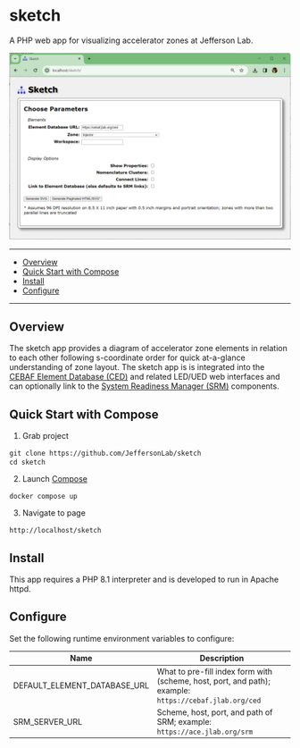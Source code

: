 # sketch
A PHP web app for visualizing accelerator zones at Jefferson Lab.

![Screenshot](https://github.com/JeffersonLab/sketch/raw/main/Screenshot.png?raw=true "Screenshot")

---
- [Overview](https://github.com/JeffersonLab/sketch#overview)
- [Quick Start with Compose](https://github.com/JeffersonLab/sketch#quick-start-with-compose)
- [Install](https://github.com/JeffersonLab/sketch#install)
- [Configure](https://github.com/JeffersonLab/sketch#configure)  
---

## Overview
The sketch app provides a diagram of accelerator zone elements in relation to each other following s-coordinate order for quick at-a-glance understanding of zone layout.   The sketch app is is integrated into the [CEBAF Element Database (CED)](https://cebaf.jlab.org/ced/) and related LED/UED web interfaces and can optionally link to the [System Readiness Manager (SRM)](https://github.com/JeffersonLab/srm) components.

## Quick Start with Compose
1. Grab project
```
git clone https://github.com/JeffersonLab/sketch
cd sketch
```
2. Launch [Compose](https://github.com/docker/compose)
```
docker compose up
```
3. Navigate to page
```
http://localhost/sketch
```

## Install
This app requires a PHP 8.1 interpreter and is developed to run in Apache httpd.

## Configure

Set the following runtime environment variables to configure:

| Name | Description |
|------|-------------|
| DEFAULT_ELEMENT_DATABASE_URL | What to pre-fill index form with (scheme, host, port, and path); example: `https://cebaf.jlab.org/ced` |
| SRM_SERVER_URL | Scheme, host, port, and path of SRM; example: `https://ace.jlab.org/srm` |
